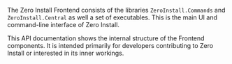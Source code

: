 The Zero Install Frontend consists of the libraries `ZeroInstall.Commands` and `ZeroInstall.Central` as well a set of executables. This is the main UI and command-line interface of Zero Install.

This API documentation shows the internal structure of the Frontend components. It is intended primarily for developers contributing to Zero Install or interested in its inner workings.
